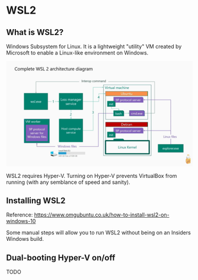 # WSL2

## What is WSL2?

Windows Subsystem for Linux. It is a lightweight "utility" VM created by Microsoft to enable a Linux-like environment on Windows.

![wsl2-architecture](wsl2-architecture.png)

WSL2 requires Hyper-V. Turning on Hyper-V prevents VirtualBox from running (with any semblance of speed and sanity).

## Installing WSL2

Reference: https://www.omgubuntu.co.uk/how-to-install-wsl2-on-windows-10

Some manual steps will allow you to run WSL2 without being on an Insiders Windows build.

## Dual-booting Hyper-V on/off

TODO
